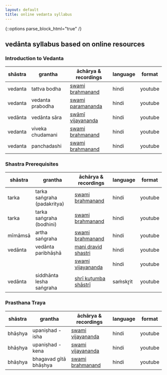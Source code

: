 ```yaml
---
layout: default
title: online vedanta syllabus
---
```


{::options parse_block_html="true" /}

## vedānta syllabus based on online resources

### Introduction to Vedanta

| shāstra | grantha                   | āchārya & recordings             | language | format  |
| ------- | ------------------------- | -------------------------------- | -------- | ------- |
| vedanta | tattva bodha              | [swami brahmanand][tb]           | hindi    | youtube |
| vedanta | vedanta prabodha          | [swami paramananda][vpr]         | hindi    | youtube |
| vedānta | vedānta sāra              | [swāmī vijayananda][vs]          | hindi    | youtube |
| vedanta | viveka chudamani          | [swami brahmanand][vc]           | hindi    | youtube |
| vedanta | panchadashi               | [swami brahmanand][pd]           | hindi    | youtube |

[tb]: https://www.youtube.com/playlist?list=PLtDshib-NjgYjKw3JD_ZI4PKS3NbUXEmE
[vpr]: https://www.youtube.com/playlist?list=PLp9fxzXvHg3eEHACUBMLjlA4mi5HM_FY7
[vs]: https://www.youtube.com/playlist?list=PLO4NAhrjPr2-bJTnTdAGwWa5vHjfkUpBA
[vc]: https://www.youtube.com/playlist?list=PLtDshib-NjgZ3gQ9HsKlg_Zn77KRh6HF1
[pd]: https://www.youtube.com/playlist?list=PLtDshib-NjgYVV9QH7D9ZNxXk5NAIwk32

### Shastra Prerequisites

| shāstra | grantha                    | āchārya & recordings             | language | format  |
| ------- | -------------------------- | -------------------------------- | -------- | ------- |
| tarka   | tarka saṅgraha (padakritya)| [swami brahmanand][ts-pk]        | hindi    | youtube |
| tarka   | tarka saṅgraha (bodhini)   | [swami brahmanand][ts-bo]        | hindi    | youtube |
| mīmāmsā | artha saṅgraha             | [swami brahmanand][as]           | hindi    | youtube |
| vedānta | vedānta paribhāṣhā         | [mani dravid shastri][vp-md]     | hindi    | youtube |
|         |                            | [swami vijayananda][vp-vi]       | hindi    | youtube |
| vedānta | siddhānta lesha saṅgraha   | [shrī kuṭumba shāstrī][sls]      | saṁskr̥it | youtube |

[ts-pk]: https://www.youtube.com/playlist?list=PLtDshib-Njga2BasXjVva8mvDcO7Zwni8
[ts-bo]: https://www.youtube.com/playlist?list=PLtDshib-NjgauT8KJ4i_8LM9KzT-mk5QL
[as]: http://shastranethralaya.org/discourse/poorva-mimasa-discourse
[vp-md]: https://www.youtube.com/playlist?list=PL_2KW3e9H3WVENNz8c01eX_w-tiIL-NW8
[vp-vi]: https://www.youtube.com/playlist?list=PLO4NAhrjPr29T5Q-CJ-g0nx0oirDJ5gFO
[sls]: https://www.youtube.com/watch?v=GmcEAE3ecf8&list=PLlNdduOe1pp3rOWShjN0ldFi0UmsBrhvH

### Prasthana Traya

| shāstra | grantha                   | āchārya & recordings             | language | format  |
| ------- | ------------------------- | -------------------------------- | -------- | ------- |
| bhāṣhya | upaniṣhad - isha          | [swami vijayananda][up-is]       | hindi    | youtube |
| bhāṣhya | upaniṣhad - kena          | [swami vijayananda][up-ke]       | hindi    | youtube |
| bhāṣhya | bhagavad gītā bhāṣhya     | [swami brahmanand][gita]         | hindi    | youtube |

[up-is]: https://www.youtube.com/playlist?list=PLO4NAhrjPr2986DoamsLQJx1ElNErjVvH
[up-ke]: https://www.youtube.com/playlist?list=PLO4NAhrjPr29TQKSshOvhkGMj-heg2Gki
[gita]: https://www.youtube.com/channel/UC7ahgOP9X8riUl39nxgixFA/playlists
